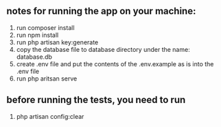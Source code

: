 ## notes for running the app on your machine:

1. run composer install
2. run npm install
3. run php artisan key:generate
4. copy the database file to database directory under the name: database.db
5. create .env file and put the contents of the .env.example as is into the .env file
6. run php aritsan serve

## before running the tests, you need to run
1. php artisan config:clear
